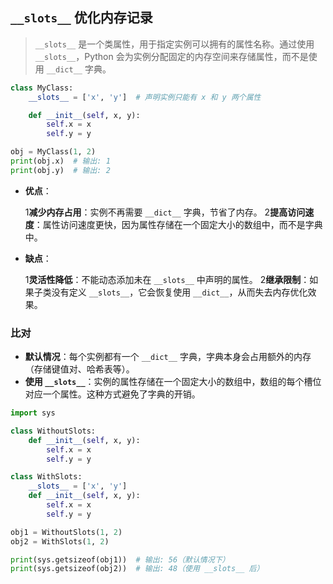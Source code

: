 ## **`__slots__` 优化内存记录**

>`__slots__` 是一个类属性，用于指定实例可以拥有的属性名称。通过使用 `__slots__`，Python 会为实例分配固定的内存空间来存储属性，而不是使用 `__dict__` 字典。



```python
class MyClass:
    __slots__ = ['x', 'y']  # 声明实例只能有 x 和 y 两个属性

    def __init__(self, x, y):
        self.x = x
        self.y = y

obj = MyClass(1, 2)
print(obj.x)  # 输出: 1
print(obj.y)  # 输出: 2
```

- **优点**：

  1**减少内存占用**：实例不再需要 `__dict__` 字典，节省了内存。
  2**提高访问速度**：属性访问速度更快，因为属性存储在一个固定大小的数组中，而不是字典中。

- **缺点**：

  1**灵活性降低**：不能动态添加未在 `__slots__` 中声明的属性。
  2**继承限制**：如果子类没有定义 `__slots__`，它会恢复使用 `__dict__`，从而失去内存优化效果。

  

### 比对

- **默认情况**：每个实例都有一个 `__dict__` 字典，字典本身会占用额外的内存（存储键值对、哈希表等）。
- **使用 `__slots__`**：实例的属性存储在一个固定大小的数组中，数组的每个槽位对应一个属性。这种方式避免了字典的开销。

```python
import sys

class WithoutSlots:
    def __init__(self, x, y):
        self.x = x
        self.y = y

class WithSlots:
    __slots__ = ['x', 'y']
    def __init__(self, x, y):
        self.x = x
        self.y = y

obj1 = WithoutSlots(1, 2)
obj2 = WithSlots(1, 2)

print(sys.getsizeof(obj1))  # 输出: 56（默认情况下）
print(sys.getsizeof(obj2))  # 输出: 48（使用 __slots__ 后）
```


